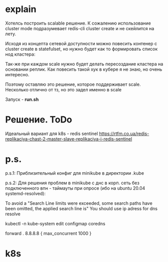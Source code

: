 # explain 
Хотелсь построить scalable решение. К сожалению использование cluster mode подразумевает redis-cli cluster create и не скейлится на лету.

Исходя из концепта сетевой доступности можно повесить контенер с cluster create в statefulset, но нужно будет как то формировать список нод кластера:

Так-же при каждом scale нужно будет делать пересоздание кластера на основании реплик. Как повесить такой хук в кубере я не знаю, но очень интересно.

Поэтому оставляю это решение, которое поддерживает scale. Несколько отлично от тз, но это задел именно в scale

Запуск - **run.sh**

# Решение. ToDo
Идеальный вариант для k8s - redis sentinel
https://rtfm.co.ua/redis-replikaciya-chast-2-master-slave-replikaciya-i-redis-sentinel

# p.s.
p.s.1: Приблизительный конфиг для minikube в директории .kube

p.s.2: Для решения проблем в minikube c днс в корп. сеть без подключенного впн - таймауты при опросе (ибо на ubuntu 20.04 systemd-resolved): 

To avoid a "Search Line limits were exceeded, some search paths have been omitted, the applied search line is"
You should use ip adress for dns resolve

kubectl -n kube-system edit configmap coredns

forward . 8.8.8.8 {
           max_concurrent 1000
        }

# k8s
